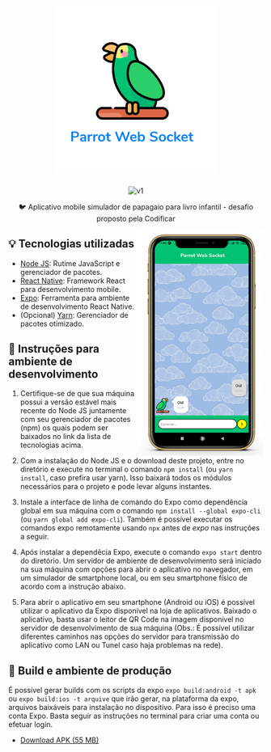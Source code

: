<h1 align="center">
    <img alt="Parrot Web Socket" title="Logo" src="./assets/logo.jpg" width="320" />
</h1>

<p align="center">
  <img alt="v1" title="version bagde" src="https://img.shields.io/badge/release-v1.0-blue"/>                                                                                                                                         
</p>

<p align="center">
  🐦 Aplicativo mobile simulador de papagaio para livro infantil - desafio proposto pela Codificar
</p>

<img align="right" src="./assets/sample.png" alt="sample" width="250" />

## 💡 Tecnologias utilizadas
- [Node JS](https://nodejs.org/en/): Rutime JavaScript e gerenciador de pacotes.
- [React Native](https://facebook.github.io/react-native/): Framework React para desenvolvimento mobile.
- [Expo](https://expo.io/): Ferramenta para ambiente de desenvolvimento React Native.
- (Opcional) [Yarn](https://yarnpkg.com/): Gerenciador de pacotes otimizado.

## 📜 Instruções para ambiente de desenvolvimento

1. Certifique-se de que sua máquina possui a versão estável mais recente do Node JS juntamente com seu gerenciador de pacotes (npm) os quais podem ser baixados no link da lista de tecnologias acima.

2. Com a instalação do Node JS e o download deste projeto, entre no diretório e execute no terminal o comando `npm install` (ou `yarn install`, caso prefira usar yarn). Isso baixará todos os módulos necessários para o projeto e pode levar alguns instantes.

3. Instale a interface de linha de comando do Expo como dependência global em sua máquina com o comando `npm install --global expo-cli` (ou `yarn global add expo-cli`). Também é possível executar os comandos expo remotamente usando `npx` antes de _expo_ nas instruções a seguir.

4. Após instalar a dependêcia Expo, execute o comando `expo start` dentro do diretório. Um servidor de ambiente de desenvolvimento será iniciado na sua máquina com opções para abrir o aplicativo no navegador, em um simulador de smartphone local, ou em seu smartphone físico de acordo com a instrução abaixo.

5. Para abrir o aplicativo em seu smartphone (Android ou iOS) é possível utilizar o aplicativo da Expo disponível na loja de aplicativos. Baixado o aplicativo, basta usar o leitor de QR Code na imagem disponível no servidor de desenvolvimento de sua máquina (Obs.: É possível utilizar diferentes caminhos nas opções do servidor para transmissão do aplicativo como LAN ou Tunel caso haja problemas na rede).


## 🔧 Build e ambiente de produção
É possível gerar builds com os scripts da expo `expo build:android -t apk` ou `expo build:ios -t arquive` que irão gerar, na plataforma da expo, arquivos baixáveis para instalação no dispositivo. Para isso é preciso uma conta Expo. Basta seguir as instruções no terminal para criar uma conta ou efetuar login.

* [Download APK (55 MB)](https://drive.google.com/file/d/1E2EY2XjixgZafRk-9KMZBHdd97AZcdRH/view?usp=sharing)
